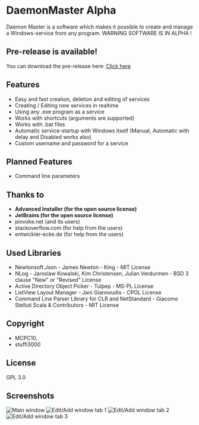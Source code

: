 
# DaemonMaster Alpha
Daemon Master is a software which makes it possible to create and manage a Windows-service from any program.
WARNING SOFTWARE IS IN ALPHA !

## Pre-release is available!
You can download the pre-release here: [Click here](https://github.com/TWC-Software/DaemonMaster/releases/latest)

## Features
- Easy and fast creation, deletion and editing of services
- Creating / Editing new services in realtime
- Using any .exe program as a service
- Works with shortcuts (arguments are supported)
- Works with .bat files
- Automatic service-startup with Windows itself (Manual, Automatic with delay and Disabled works also)
- Custom username and password for a service

## Planned Features
- Command line parameters

## Thanks to 
- **Advanced Installer (for the open source license)** 
- **JetBrains (for the open source license)**
- pinvoke.net (and its users)
- stackoverflow.com (for help from the users)
- entwickler-ecke.de (for help from the users)

## Used Libraries
- Newtonsoft.Json - James Newton - King - MIT License
- NLog - Jaroslaw Kowalski, Kim Christensen, Julian Verdurmen - BSD 3 clause "New" or "Revised" License
- Active Directory Object Picker - Tulpep - MS-PL License
- ListView Layout Manager - Jani Giannoudis - CPOL License
- Command Line Parser Library for CLR and NetStandard - Giacomo Stelluti Scala & Contributors - MIT License

## Copyright 
- MCPC10,
- stuffi3000

## License 
GPL 3.0

## Screenshots
![Main window](https://user-images.githubusercontent.com/8211507/50426834-40662d00-0898-11e9-9c39-4895a96f3885.PNG)
![Edit/Add window tab 1](https://user-images.githubusercontent.com/8211507/50426835-40662d00-0898-11e9-8085-f6f72bb4e175.PNG)
![Edit/Add window tab 2](https://user-images.githubusercontent.com/8211507/50426837-40662d00-0898-11e9-8f7c-f6bba54dfaad.PNG)
![Edit/Add window tab 3](https://user-images.githubusercontent.com/8211507/50426836-40662d00-0898-11e9-96f2-659fa1b30c3e.PNG)
